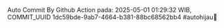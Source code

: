 Auto Commit By Github Action pada: 2025-05-01 01:29:32 WIB, COMMIT_UUID 1dc59bde-9ab7-4664-b381-88bc68562bb4 #autohijau🗿
